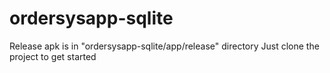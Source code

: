 # ordersysapp-sqlite
Release apk is in "ordersysapp-sqlite/app/release" directory
Just clone the project to get started
